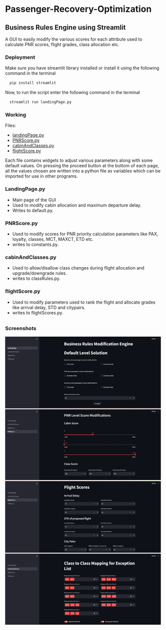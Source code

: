 # Passenger-Recovery-Optimization


## Business Rules Engine using Streamlit

A GUI to easily modify the various scores for each attribute used to calculate PNR scores, flight grades, class allocation etc.






### Deployment

Make sure you have streamlit library installed or install it using the following command in the terminal
```bash
  pip install streamlit
```
Now, to run the script enter the following command in the terminal
```bash
  streamlit run landingPage.py
```




### Working

Files:
 
 - [landingPage.py](landingPage.py)
 - [PNRScore.py](pages/PNRScore.py)
 - [cabinAndClasses.py](pages/cabinAndClasses.py)
 - [flightScore.py](pages/flightScore.py)

Each file contains widgets to adjust various parameters along with some default values. On pressing the proceed button at the bottom of each page, all the values chosen are written into a python file as variables which can be imported for use in other programs.
 ### LandingPage.py
 - Main page of the GUI
 - Used to modify cabin allocation and maximum departure delay.
 - Writes to default.py.

 ### PNRScore.py
- Used to modify scores for PNR priority calculation parameters like PAX, loyalty, classes, MCT, MAXCT, ETD etc.
- writes to constants.py.

### cabinAndClasses.py
- Used to allow/disallow class changes during flight allocation and upgrade/downgrade rules.
- writes to classRules.py.

### flightScore.py
- Used to modify parameters used to rank the flight and allocate grades like arrival delay, STD and citypairs.
- writes to flightScores.py.
######


 

### Screenshots

![Landing Page](/readmeSS/Landing_Page_SS.png)
![PNR Scores](/readmeSS/PNRScore_SS.png)
![Flight Scores](/readmeSS/FlightScores_SS.png)
![Cabins and Classes](/readmeSS/CabinClasses_SS.png)



